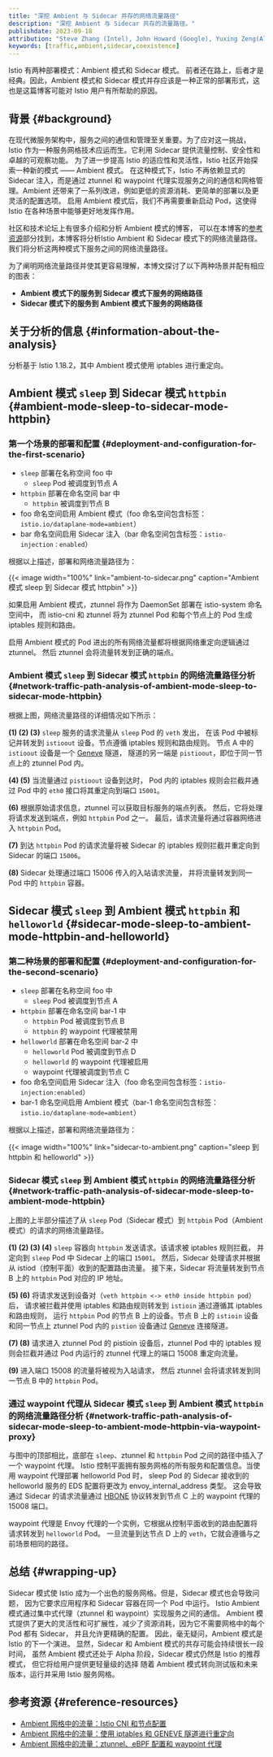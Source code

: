 ```yaml
---
title: "深挖 Ambient 与 Sidecar 并存的网络流量路径"
description: "深挖 Ambient 与 Sidecar 共存的流量路径。"
publishdate: 2023-09-18
attribution: "Steve Zhang (Intel), John Howard (Google), Yuxing Zeng(Alibaba), Peter Jausovec(Solo.io); Translated by Wilson Wu (DaoCloud)"
keywords: [traffic,ambient,sidecar,coexistence]
---
```


Istio 有两种部署模式：Ambient 模式和 Sidecar 模式。
前者还在路上，后者才是经典。因此，Ambient 模式和 Sidecar
模式并存应该是一种正常的部署形式，这也是这篇博客可能对 Istio 用户有所帮助的原因。

## 背景 {#background}

在现代微服务架构中，服务之间的通信和管理至关重要。为了应对这一挑战，
Istio 作为一种服务网格技术应运而生。它利用 Sidecar 提供流量控制、安全性和卓越的可观察功能。
为了进一步提高 Istio 的适应性和灵活性，Istio 社区开始探索一种新的模式 —— Ambient 模式。
在这种模式下，Istio 不再依赖显式的 Sidecar 注入，而是通过 ztunnel 和 waypoint
代理实现服务之间的通信和网格管理。Ambient 还带来了一系列改进，例如更低的资源消耗、更简单的部署以及更灵活的配置选项。
启用 Ambient 模式后，我们不再需要重新启动 Pod，这使得 Istio 在各种场景中能够更好地发挥作用。

社区和技术论坛上有很多介绍和分析 Ambient 模式的博客，
可以在本博客的[参考资源](#reference-resources)部分找到，本博客将分析Istio Ambient 和 Sidecar 模式下的网络流量路径。
我们将分析这两种模式下服务之间的网络流量路径。

为了阐明网络流量路径并使其更容易理解，本博文探讨了以下两种场景并配有相应的图表：

- **Ambient 模式下的服务到 Sidecar 模式下服务的网络路径**
- **Sidecar 模式下的服务到 Ambient 模式下服务的网络路径**

## 关于分析的信息 {#information-about-the-analysis}

分析基于 Istio 1.18.2，其中 Ambient 模式使用 iptables 进行重定向。

## Ambient 模式 `sleep` 到 Sidecar 模式 `httpbin` {#ambient-mode-sleep-to-sidecar-mode-httpbin}

### 第一个场景的部署和配置 {#deployment-and-configuration-for-the-first-scenario}

- `sleep` 部署在名称空间 foo 中
    - `sleep` Pod 被调度到节点 A
- `httpbin` 部署在命名空间 bar 中
    - `httpbin` 被调度到节点 B
- foo 命名空间启用 Ambient 模式（foo 命名空间包含标签：`istio.io/dataplane-mode=ambient`）
- bar 命名空间启用 Sidecar 注入（bar 命名空间包含标签：`istio-injection：enabled`）

根据以上描述，部署和网络流量路径为：

{{< image width="100%"
    link="ambient-to-sidecar.png"
    caption="Ambient 模式 sleep 到 Sidecar 模式 httpbin"
    >}}

如果启用 Ambient 模式，ztunnel 将作为 DaemonSet 部署在 istio-system 命名空间中，
而 istio-cni 和 ztunnel 将为 ztunnel Pod 和每个节点上的 Pod 生成 iptables 规则和路由。

启用 Ambient 模式的 Pod 进出的所有网络流量都将根据网络重定向逻辑通过 ztunnel。
然后 ztunnel 会将流量转发到正确的端点。

### Ambient 模式 `sleep` 到 Sidecar 模式 `httpbin` 的网络流量路径分析 {#network-traffic-path-analysis-of-ambient-mode-sleep-to-sidecar-mode-httpbin}

根据上图，网络流量路径的详细情况如下所示：

**(1) (2) (3)** `sleep` 服务的请求流量从 `sleep` Pod 的 `veth` 发出，
在该 Pod 中被标记并转发到 `istioout` 设备。节点遵循 iptables 规则和路由规则。
节点 A 中的 `istioout` 设备是一个 [Geneve](https://www.rfc-editor.org/rfc/rfc8926.html) 隧道，
隧道的另一端是 `pistioout`，即位于同一节点上的 ztunnel Pod 内。

**(4) (5)** 当流量通过 `pistioout` 设备到达时，
Pod 内的 iptables 规则会拦截并通过 Pod 中的 `eth0` 接口将其重定向到端口 `15001`。

**(6)** 根据原始请求信息，ztunnel 可以获取目标服务的端点列表。
然后，它将处理将请求发送到端点，例如 `httpbin` Pod 之一。
最后，请求流量将通过容器网络进入 `httpbin` Pod。

**(7)** 到达 `httpbin` Pod 的请求流量将被 Sidecar 的 iptables
规则拦截并重定向到 Sidecar 的端口 `15006`。

**(8)** Sidecar 处理通过端口 15006 传入的入站请求流量，
并将流量转发到同一 Pod 中的 `httpbin` 容器。

## Sidecar 模式 `sleep` 到 Ambient 模式 `httpbin` 和 `helloworld` {#sidecar-mode-sleep-to-ambient-mode-httpbin-and-helloworld}

### 第二种场景的部署和配置 {#deployment-and-configuration-for-the-second-scenario}

- `sleep` 部署在名称空间 foo 中
    - `sleep` Pod 被调度到节点 A
- `httpbin` 部署在命名空间 bar-1 中
    - `httpbin` Pod 被调度到节点 B
    - `httpbin` 的 waypoint 代理被禁用
- `helloworld` 部署在命名空间 bar-2 中
    - `helloworld` Pod 被调度到节点 D
    - `helloworld` 的 waypoint 代理被启用
    - waypoint 代理被调度到节点 C
- foo 命名空间启用 Sidecar 注入（foo 命名空间包含标签：`istio-injection:enabled`）
- bar-1 命名空间启用 Ambient 模式（bar-1 命名空间包含标签：`istio.io/dataplane-mode=ambient`）

根据以上描述，部署和网络流量路径为：

{{< image width="100%"
    link="sidecar-to-ambient.png"
    caption="sleep 到 httpbin 和 helloworld"
    >}}

### Sidecar 模式 `sleep` 到 Ambient 模式 `httpbin` 的网络流量路径分析 {#network-traffic-path-analysis-of-sidecar-mode-sleep-to-ambient-mode-httpbin}

上图的上半部分描述了从 `sleep` Pod（Sidecar 模式）到 `httpbin` Pod（Ambient 模式）的请求的网络流量路径。

**(1) (2) (3) (4)** `sleep` 容器向 `httpbin` 发送请求。该请求被 iptables 规则拦截，
并定向到 `sleep` Pod 中 Sidecar 上的端口 `15001`。
然后，Sidecar 处理请求并根据从 istiod（控制平面）收到的配置路由流量。
接下来，Sidecar 将流量转发到节点 B 上的 `httpbin` Pod 对应的 IP 地址。

**(5) (6)** 将请求发送到设备对（`veth httpbin <-> eth0 inside httpbin pod`）后，
请求被拦截并使用 iptables 和路由规则转发到 `istioin` 通过遵循其 iptables 和路由规则，
运行 `httpbin` Pod 的节点 B 上的设备。节点 B 上的 `istioin` 设备和同一节点上
ztunnel Pod 内的 `pistion` 设备通过 [Geneve](https://www.rfc-editor.org/rfc/rfc8926.html) 连接隧道。

**(7) (8)** 请求进入 ztunnel Pod 的 pistioin 设备后，ztunnel Pod 中的 iptables
规则会拦截并通过 Pod 内运行的 ztunnel 代理上的端口 15008 重定向流量。

**(9)** 进入端口 15008 的流量将被视为入站请求，
然后 ztunnel 会将请求转发到同一节点 B 中的 `httpbin` Pod。

### 通过 waypoint 代理从 Sidecar 模式 `sleep` 到 Ambient 模式 `httpbin` 的网络流量路径分析 {#network-traffic-path-analysis-of-sidecar-mode-sleep-to-ambient-mode-httpbin-via-waypoint-proxy}

与图中的顶部相比，底部在 `sleep`、ztunnel 和 `httpbin` Pod 之间的路径中插入了一个 waypoint 代理。
Istio 控制平面拥有服务网格的所有服务和配置信息。当使用 waypoint 代理部署 helloworld Pod 时，
sleep Pod 的 Sidecar 接收到的 helloworld 服务的 EDS 配置将更改为 envoy_internal_address 类型。
这会导致通过 Sidecar 的请求流量通过
[HBONE](https://docs.google.com/document/d/1Ofqtxqzk-c_wn0EgAXjaJXDHB9KhDuLe-W3YGG67Y8g/edit)
协议转发到节点 C 上的 waypoint 代理的 15008 端口。

waypoint 代理是 Envoy 代理的一个实例，它根据从控制平面收到的路由配置将请求转发到 `helloworld` Pod。
一旦流量到达节点 D 上的 `veth`，它就会遵循与之前场景相同的路径。

## 总结 {#wrapping-up}

Sidecar 模式使 Istio 成为一个出色的服务网格。但是，Sidecar 模式也会导致问题，
因为它要求应用程序和 Sidecar 容器在同一个 Pod 中运行。
Istio Ambient 模式通过集中式代理（ztunnel 和 waypoint）实现服务之间的通信。
Ambient 模式提供了更大的灵活性和可扩展性，减少了资源消耗，因为它不需要网格中的每个 Pod 都有 Sidecar，
并且允许更精确的配置。 因此，毫无疑问，Ambient 模式是 Istio 的下一个演进。
显然，Sidecar 和 Ambient 模式的共存可能会持续很长一段时间，
虽然 Ambient 模式还处于 Alpha 阶段，Sidecar 模式仍然是 Istio 的推荐模式，
但它将给用户提供更轻量级的选择 随着 Ambient 模式转向测试版和未来版本，运行并采用 Istio 服务网格。

## 参考资源 {#reference-resources}

- [Ambient 网格中的流量：Istio CNI 和节点配置](https://www.solo.io/blog/traffic-ambient-mesh-istio-cni-node-configuration/)
- [Ambient 网格中的流量：使用 iptables 和 GENEVE 隧道进行重定向](https://www.solo.io/blog/traffic-ambient-mesh-redirection-iptables-geneve-tunnels/)
- [Ambient 网格中的流量：ztunnel、eBPF 配置和 waypoint 代理](https://www.solo.io/blog/traffic-ambient-mesh-ztunnel-ebpf-waypoint/)

